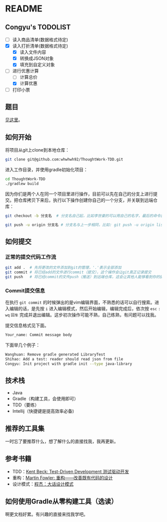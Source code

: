 # README

## Congyu's TODOLIST
* [ ] 读入商品清单(数据格式待定)
* [x] 读入打折清单(数据格式待定)
   * [x] 读入文件内容
   * [x] 转换成JSON对象
   * [x] 填充到自定义对象
* [ ] 进行优惠计算
   * [ ] 计算总价
   * [x] 计算优惠
* [ ] 打印小票

## 题目

[见这里](QUESTION.md)。

## 如何开始

将项目从git上clone到本地仓库：

```bash
git clone git@github.com:whwhwh92/ThoughtWork-TDD.git
```

进入工作目录，并使用gradle初始化项目：

```bash
cd ThoughtWork-TDD
./gradlew build
```

因为你们是两个人在同一个项目里进行操作，目前可以先在自己的分支上进行提交。把仓库拷贝下来后，执行以下操作创建你自己的一个分支，并关联到远端仓库：

```bash
git checkout -b 分支名  # 分支名自己起，比如李世豪的可以用自己的名字，最后的命令就是: git checkout -b lishihao

git push -u origin 分支名 # 分支名与上一步相同，比如: git push -u origin lishihao
```

## 如何提交

### 正常的提交代码工作流

```bash
git add .  # 先将更改的文件添加到git的管理，'.'表示全部添加
git commit # 将已经add的文件进行commit（提交），这个操作会让git真正记录提交
git push   # 将已经commit的文件push（推送）到远端仓库，这会让其他人能够看到你的提交
```

### Commit提交信息

在执行 `git commit` 的时候弹出的是vim编辑界面，不熟悉的话可以自行搜索。进入编辑的话，是先按 `i` 进入编辑模式，然后开始编辑，编辑完成后，依次按 `esc` `:` `wq` `回车` 完成并退出编辑。这步初次操作可能不熟，自己练熟，有问题可以找我。

提交信息格式见下面。

```bash
Your_name: Commit message body
```

下面举几个例子：

```bash 
Wanghuan: Remove gradle generated LibraryTest
Shihao: Add a test: reader should read json from file
Congyu: Init project with gradle init --type java-library
```

## 技术栈

* Java
* Gradle（构建工具，会使用即可）
* TDD（要练）
* Intellij（快捷键是提高效率必备)

## 推荐的工具集

一时忘了要推荐什么，想了解什么的直接找我，我再更新。

## 参考书籍
* TDD：[Kent Beck: Test-Driven Development 测试驱动开发](http://pan.baidu.com/s/1bpFRINX)
* 重构：[Martin Fowler: 重构——改善既有代码的设计](http://pan.baidu.com/s/1bpFRINX)
* 设计模式：[程杰：大话设计模式](http://pan.baidu.com/s/1bpFRINX)

## 如何使用Gradle从零构建工具（选读）

啊更文档好累。有兴趣的直接来找我学吧。